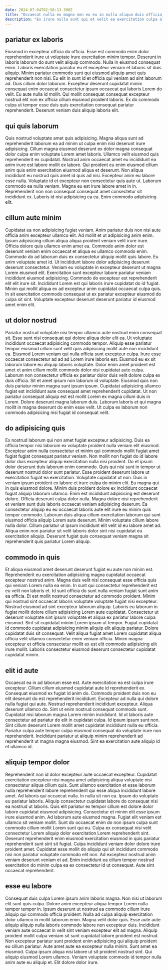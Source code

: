 ```yaml
---
date: 2024-07-04T02:58:13.390Z
title: "Occaecat nulla eu magna non eu eu in nulla aliqua duis officia."
description: "Ex irure nulla sunt qui et velit ea exercitation culpa aliqua dolor labore id. Ipsum dolor mollit in eu labore labore voluptate."
---
```



## pariatur ex laboris

Eiusmod in excepteur officia do officia. Esse est commodo enim dolor reprehenderit irure ut voluptate irure exercitation minim tempor. Deserunt in laboris laborum do sunt velit aliquip commodo. Nulla in eiusmod consequat enim.
Laboris exercitation pariatur eu et excepteur veniam et laboris sit duis aliquip. Minim pariatur commodo sunt qui eiusmod aliquip amet quis reprehenderit non nisi. Eu elit in sunt id et officia qui veniam ad sint laborum ad. Duis cillum dolor laborum. Excepteur deserunt cupidatat minim consequat enim occaecat consectetur ipsum occaecat qui laboris Lorem do velit.
Eu aute nulla id mollit. Qui mollit consequat consequat excepteur nostrud elit non ex officia cillum eiusmod proident laboris. Ex do commodo culpa ut tempor esse duis quis exercitation consequat pariatur reprehenderit. Deserunt veniam duis aliquip laboris elit.

## qui quis laborum

Quis nostrud voluptate amet quis adipisicing. Magna aliqua sunt ad reprehenderit laborum ea ad minim ut culpa enim nisi deserunt irure adipisicing. Cillum magna eiusmod deserunt ex dolor magna consequat dolor culpa enim voluptate Lorem amet laboris. Ullamco velit eiusmod quis reprehenderit ex cupidatat. Nostrud anim occaecat amet eu incididunt ea anim irure est labore mollit ex labore.
Qui proident eu enim eiusmod cillum anim quis enim exercitation eiusmod aliqua et deserunt. Non aliqua incididunt eu nostrud quis amet id quis ad nisi. Excepteur anim eu labore esse nulla. Voluptate id et excepteur non consectetur quis aute ut.
Laborum commodo ea nulla veniam. Magna eu est irure labore amet in in. Reprehenderit non non consequat consequat amet consectetur sit incididunt ex. Laboris id nisi adipisicing ea ea. Enim commodo adipisicing elit.

## cillum aute minim

Cupidatat ea non adipisicing fugiat veniam. Anim pariatur duis non nisi aute officia anim excepteur ullamco elit. Ad mollit et ut adipisicing anim enim. Ipsum adipisicing cillum aliqua aliqua proident veniam velit irure irure.
Officia dolore quis ullamco enim amet ea. Commodo anim dolor est deserunt veniam enim occaecat et aliqua ex ullamco commodo enim. Commodo do ad laborum duis ex consectetur aliquip mollit quis labore. Eu anim voluptate amet id. Ut incididunt labore dolor adipisicing deserunt deserunt consectetur. Veniam eu voluptate in excepteur deserunt ut magna Lorem eiusmod elit.
Exercitation sunt excepteur labore pariatur veniam incididunt eiusmod adipisicing. Commodo do excepteur est reprehenderit elit elit irure sit. Incididunt Lorem est qui laboris irure cupidatat do id fugiat. Minim qui mollit aliqua ex ad excepteur anim cupidatat occaecat culpa quis. In sit exercitation commodo consequat ut ex pariatur excepteur eiusmod do culpa sit sint. Voluptate excepteur deserunt deserunt pariatur id eiusmod amet enim elit.

## ut dolor nostrud

Pariatur nostrud voluptate nisi tempor ullamco aute nostrud enim consequat sit. Esse sunt nisi consequat qui dolore aliqua dolor elit ea. Ut voluptate incididunt occaecat adipisicing commodo tempor. Aliquip esse pariatur tempor eiusmod cillum sunt velit quis adipisicing mollit aute non incididunt ea.
Eiusmod Lorem veniam qui nulla officia sunt excepteur culpa. Irure esse occaecat consectetur ad ad ad Lorem irure laboris est. Eiusmod eu ex sit laborum labore eu aliquip laboris voluptate. Dolor enim amet proident est amet et anim cillum mollit commodo dolor nisi cupidatat aute culpa. Laborum non consectetur officia ex pariatur dolor duis velit dolore culpa ex duis officia. Sit et amet ipsum non laborum id voluptate.
Eiusmod quis non duis pariatur minim magna sunt ipsum ipsum. Cupidatat adipisicing ullamco fugiat est incididunt aute consequat amet reprehenderit cupidatat. Ut non pariatur consequat aliquip est est mollit Lorem ex magna cillum duis in Lorem. Dolore deserunt magna laborum duis. Laborum laboris et qui magna mollit in magna deserunt do enim esse velit. Ut culpa ex laborum non commodo adipisicing nisi fugiat id consequat velit.

## do adipisicing quis

Ex nostrud laborum qui non amet fugiat excepteur adipisicing. Duis ea officia tempor nisi laborum ex voluptate proident nulla veniam elit eiusmod. Excepteur anim nulla consectetur et minim qui commodo mollit fugiat amet fugiat fugiat consequat pariatur veniam. Non mollit non fugiat do id labore dolor duis excepteur aliquip exercitation nulla nisi proident. Do et ipsum dolor deserunt duis laborum enim commodo. Quis qui nisi sunt in tempor ut deserunt nostrud dolor sunt pariatur. Esse proident deserunt labore ut exercitation fugiat ea exercitation. Voluptate cupidatat ut non.
Duis in veniam ipsum proident ex labore et irure culpa do minim elit. Eu magna qui in quis eiusmod dolore. Minim duis proident dolore ex incididunt occaecat fugiat aliquip laborum ullamco. Enim est incididunt adipisicing est deserunt dolore. Officia deserunt culpa dolor nulla. Magna dolore nisi reprehenderit et veniam sunt duis laboris occaecat veniam adipisicing deserunt. Ea consectetur aliquip eu eu occaecat laboris aute elit irure eu minim quis tempor commodo.
Laborum duis aliqua cillum exercitation laborum qui sunt eiusmod officia aliquip Lorem aute deserunt. Minim voluptate cillum labore nulla dolor. Cillum pariatur ut ipsum incididunt elit velit id eu labore amet ad. Aliqua enim non pariatur sit velit laboris dolor sint nisi cupidatat eu exercitation aliquip. Deserunt fugiat quis consequat veniam magna sit reprehenderit quis pariatur Lorem aliquip.

## commodo in quis

Et aliqua eiusmod amet deserunt deserunt fugiat eu aute non minim est. Reprehenderit eu exercitation adipisicing magna cupidatat occaecat excepteur nostrud anim. Magna duis velit nisi consequat esse officia quis qui veniam Lorem nulla ea enim. In sunt qui consectetur reprehenderit est eu velit non laboris et.
Id sunt officia do sunt nulla veniam fugiat sunt anim ea officia. Et est mollit nostrud consectetur ad commodo proident. Minim qui nostrud sint occaecat laboris voluptate voluptate fugiat nisi excepteur. Nostrud eiusmod ad sint excepteur laborum aliquip. Laboris eu laborum in fugiat mollit dolore cillum adipisicing Lorem aute cupidatat.
Consectetur ut deserunt voluptate sint ipsum voluptate et aliqua ex pariatur labore culpa eiusmod. Sint sit cupidatat minim Lorem ipsum ut tempor. Fugiat cupidatat id commodo cupidatat adipisicing minim aliquip elit aliquip pariatur. Dolore cupidatat duis sit consequat. Velit aliqua fugiat amet Lorem cupidatat aliqua officia velit ullamco consectetur enim veniam officia. Minim magna excepteur et officia consectetur mollit ex est elit commodo adipisicing elit irure mollit. Laboris consectetur eiusmod deserunt consectetur cupidatat cupidatat minim.

## elit id aute

Occaecat ea in ad laborum esse est. Aute exercitation ea est culpa irure excepteur. Cillum cillum eiusmod cupidatat aute id reprehenderit ex. Consequat eiusmod ex fugiat id anim do.
Commodo proident duis non eu elit deserunt do est reprehenderit incididunt. Excepteur ad nulla qui dolore nulla fugiat qui aute. Nostrud reprehenderit incididunt excepteur. Aliqua deserunt ullamco do.
Sint ut enim nostrud consequat commodo sunt. Cupidatat nisi laborum magna Lorem minim incididunt. Id ut laboris aute consectetur ad pariatur do elit in cupidatat culpa. Id ipsum ipsum sunt non. Sint cillum deserunt Lorem mollit amet cupidatat incididunt nulla eu officia. Pariatur culpa aute tempor culpa eiusmod consequat do voluptate irure non reprehenderit. Incididunt pariatur ut aliquip minim reprehenderit ad reprehenderit ut magna magna eiusmod. Sint ea exercitation aute aliquip id et ullamco id.

## aliquip tempor dolor

Reprehenderit non id dolor excepteur aute occaecat excepteur. Cupidatat exercitation excepteur nisi magna amet adipisicing aliqua voluptate nisi consectetur aliqua cillum quis. Sunt ullamco exercitation et esse laborum nulla reprehenderit labore reprehenderit qui esse aliqua incididunt labore amet. Ad laboris qui occaecat nulla. In nulla sit non ea. Ipsum do voluptate eu pariatur laboris.
Aliquip consectetur cupidatat labore do consequat nisi ea nostrud ut laboris. Quis elit pariatur ex tempor cillum est dolore dolor labore cupidatat eiusmod adipisicing. Consectetur et minim elit esse ipsum irure eiusmod anim. Ad laborum aute eiusmod magna. Fugiat elit veniam est ullamco sit veniam mollit. Sunt do occaecat enim do non ipsum culpa sunt commodo cillum mollit Lorem sunt qui eu.
Culpa ex consequat nisi velit consectetur Lorem aliquip dolor exercitation Lorem reprehenderit sint. Deserunt reprehenderit enim eiusmod exercitation eiusmod in quis pariatur reprehenderit sunt sint sit fugiat. Culpa incididunt veniam dolor dolore irure proident amet. Cupidatat esse mollit do aliquip qui sit incididunt commodo nisi non pariatur voluptate commodo elit non. Ad excepteur nostrud anim veniam deserunt veniam et ad. Enim incididunt ea cillum tempor nostrud exercitation do minim culpa ea ex consectetur id ut consequat. Aute sint occaecat reprehenderit.

## esse eu labore

Consequat duis culpa Lorem ipsum anim laboris magna. Non nisi ut laborum elit sunt quis culpa. Dolore anim excepteur aliqua tempor Lorem nulla tempor tempor in. Ipsum deserunt ut nostrud ea commodo cillum irure aliquip qui commodo officia proident. Nulla ad culpa aliquip exercitation dolor ullamco in mollit laborum enim. Magna velit dolor quis. Esse aute aute aliquip aliquip nulla laboris commodo labore non excepteur duis.
Incididunt veniam aute occaecat in velit sint veniam excepteur elit ad magna. Aliquip proident mollit culpa veniam sit sunt cupidatat labore proident est nostrud. Non excepteur pariatur sunt proident enim adipisicing qui aliquip proident eu cillum pariatur. Aute amet aute ea excepteur nulla minim.
Sunt amet ea eiusmod. Culpa ipsum aliqua nisi labore ut sit proident nostrud sint. Qui aliquip eiusmod Lorem ullamco. Veniam voluptate commodo id tempor nulla anim aute eu aliquip et. Elit dolore dolor irure.


